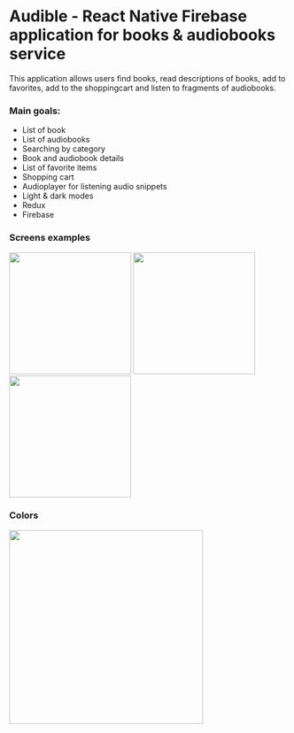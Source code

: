 # Audible - React Native Firebase application for books & audiobooks service

This application allows users find books, read descriptions of books, add to favorites, add to the shoppingcart and listen to fragments of audiobooks.

### Main goals:
- List of book 
- List of audiobooks
- Searching by category
- Book and audiobook details
- List of favorite items
- Shopping cart 
- Audioplayer for listening audio snippets
- Light & dark modes
- Redux
- Firebase

### Screens examples
<img src="https://user-images.githubusercontent.com/48454522/176406012-2b0ef6ee-7393-411b-a67b-eee43f5c2fee.png" width=220/> <img src="https://user-images.githubusercontent.com/48454522/176406183-584ef595-69f8-4d3c-9c80-59f6d1cf9adf.png" width=220/> <img src="https://user-images.githubusercontent.com/48454522/176406601-24d1d2fe-b4f3-460c-8aea-5ce4327caa37.png" width=220/>


### Colors
<img src="https://user-images.githubusercontent.com/48454522/176406392-7e2397bf-fb4e-496f-bef3-bc75fa33f225.png" width=350/>


### 
